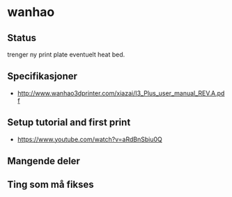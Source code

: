 # wanhao

## Status
trenger ny print plate eventuelt heat bed.

## Specifikasjoner
- http://www.wanhao3dprinter.com/xiazai/I3_Plus_user_manual_REV.A.pdf

## Setup tutorial and first print
- https://www.youtube.com/watch?v=aRdBnSbiu0Q

## Mangende deler

## Ting som må fikses
